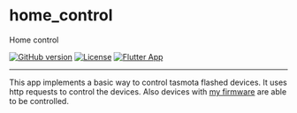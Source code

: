 # home_control

Home control

[![GitHub version](https://img.shields.io/github/v/release/elivlo/home_control.svg)](https://github.com/elivlo/home_control/releases/latest)
[![License](https://img.shields.io/github/license/elivlo/home_control.svg)](LICENSE)
[![Flutter App](https://github.com/elivlo/home_control/actions/workflows/flutter_app.yml/badge.svg)](https://github.com/elivlo/home_control/actions/workflows/flutter_app.yml)

___
This app implements a basic way to control tasmota flashed devices. It uses http requests to control the devices.
Also devices with [my firmware](https://github.com/elivlo/sonoff-min-wlan-firmware) are able to be controlled.
